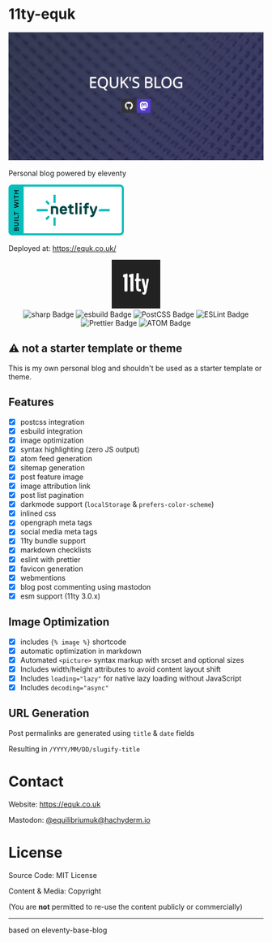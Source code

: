 # 11ty-equk

<p align="center">
<img src="./public/media/social.png" alt="equks blog"/>
</p>

Personal blog powered by eleventy

<img src="./public/media/logos/netlify-color-bg.svg" alt="Deploys by Netlify"/>

Deployed at: https://equk.co.uk/

<p align="center">
<img src="./public/media/logos/11ty-96x96.png" alt="11ty-logo"><br/>
<img src="https://img.shields.io/badge/sharp-9C0?logo=sharp&logoColor=fff&style=for-the-badge" alt="sharp Badge"> <img src="https://img.shields.io/badge/esbuild-FFCF00?logo=esbuild&logoColor=000&style=for-the-badge" alt="esbuild Badge"> <img src="https://img.shields.io/badge/PostCSS-DD3A0A?logo=postcss&logoColor=fff&style=for-the-badge" alt="PostCSS Badge"> <img src="https://img.shields.io/badge/ESLint-4B32C3?logo=eslint&logoColor=fff&style=for-the-badge" alt="ESLint Badge"> <img src="https://img.shields.io/badge/Prettier-F7B93E?logo=prettier&logoColor=fff&style=for-the-badge" alt="Prettier Badge"> <img src="https://img.shields.io/badge/ATOM-FFA500?logo=rss&logoColor=fff&style=for-the-badge" alt="ATOM Badge">
</p>

## ⚠️ not a starter template or theme

This is my own personal blog and shouldn't be used as a starter template or theme.

## Features

- [x] postcss integration
- [x] esbuild integration
- [x] image optimization
- [x] syntax highlighting (zero JS output)
- [x] atom feed generation
- [x] sitemap generation
- [x] post feature image
- [x] image attribution link
- [x] post list pagination
- [x] darkmode support (`localStorage` & `prefers-color-scheme`)
- [x] inlined css
- [x] opengraph meta tags
- [x] social media meta tags
- [x] 11ty bundle support
- [x] markdown checklists
- [x] eslint with prettier
- [x] favicon generation
- [x] webmentions
- [x] blog post commenting using mastodon
- [x] esm support (11ty 3.0.x)

## Image Optimization

- [x] includes `{% image %}` shortcode
- [x] automatic optimization in markdown
- [x] Automated `<picture>` syntax markup with srcset and optional sizes
- [x] Includes width/height attributes to avoid content layout shift
- [x] Includes `loading="lazy"` for native lazy loading without JavaScript
- [x] Includes `decoding="async"`

## URL Generation

Post permalinks are generated using `title` & `date` fields

Resulting in `/YYYY/MM/DD/slugify-title`

# Contact

Website: https://equk.co.uk

Mastodon: [@equilibriumuk@hachyderm.io](https://hachyderm.io/@equilibriumuk)


# License

Source Code: MIT License

Content & Media: Copyright

(You are **not** permitted to re-use the content publicly or commercially)

---

based on eleventy-base-blog
